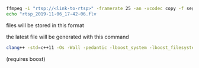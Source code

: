 ```bash
ffmpeg -i "rtsp://<link-to-rtsp>" -framerate 25 -an -vcodec copy -f segment -segment_time 5 -reset_timestamps 0 -strftime 1 ./segments/<camera-name>/rtsp_%Y-%m-%d-_%H-%M-%S.flv
echo "rtsp_2019-11-06_17-42-06.flv
```

files will be stored in this format

the latest file will be generated with this command
```sh
clang++ -std=c++11 -Os -Wall -pedantic -lboost_system -lboost_filesystem get_latest.cpp -o getlatest
```

(requires boost)
